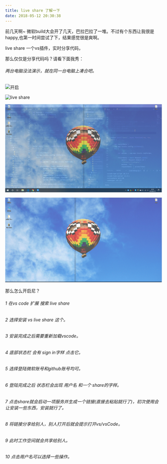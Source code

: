 ```yaml
---
title: live share 了解一下
date: 2018-05-12 20:30:38
---
```


前几天啊~ 微软build大会开了几天，巴拉巴拉了一堆。不过有个东西让我很是happy,也第一时间尝试了下，结果感觉很是爽啊。

live share 一个vs插件，实时分享代码，

那么仅仅是分享代码吗？请看下面我秀：

###### 两台电脑没法演示，就在同一台电脑上凑合吧。
![开启](/img/tools/6191737-1e087391725607e0.gif)


![live share](/img/tools/6191737-a4a08ee8a5fd23b8.gif)


![命令行](/img/tools/6191737-7a6499ee87739135.gif)


![关掉](/img/tools/6191737-8cc29955324898a7.gif)


那么怎么开启尼？

###### 1 在vs code 扩展 搜索 live share 

###### 2 选择安装 vs live share 这个。

###### 3 安装完成之后需要重新加载vscode。

###### 4 底部状态栏 会有 sign in字样 点击它。

###### 5 选择登陆微软账号和github账号均可。

###### 6 登陆完成之后 状态栏会出现 用户名 和一个 share的字样。

###### 7 点击share就会启动一项服务并生成一个链接(直接去粘贴就行了)，初次使用会让安装一些东西，安装就行了。

###### 8 将链接分享给别人，别人打开后就会提示打开vs/vsCode。

###### 9 此时工作空间就会共享给别人。

###### 10 点击用户名可以选择一些操作。

 



